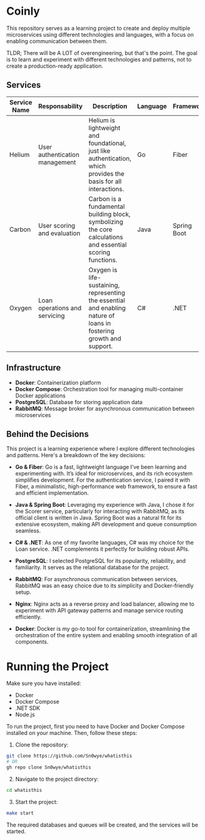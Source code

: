 # Coinly

This repository serves as a learning project to create and deploy multiple microservices using different technologies and languages, with a focus on enabling communication between them.

TLDR; There will be A LOT of overengineering, but that's the point. The goal is to learn and experiment with different technologies and patterns, not to create a production-ready application.

## Services

| **Service Name** | **Responsability**             | **Description**                                                                                                     | **Language** | **Framework** | **Ports**                 |
| ---------------- | ------------------------------ | ------------------------------------------------------------------------------------------------------------------- | ------------ | ------------- | ------------------------- |
| Helium           | User authentication management | Helium is lightweight and foundational, just like authentication, which provides the basis for all interactions.    | Go           | Fiber         | 8080 (HTTP), 50050 (gRPC) |
| Carbon           | User scoring and evaluation    | Carbon is a fundamental building block, symbolizing the core calculations and essential scoring functions.          | Java         | Spring Boot   | 8081 (HTTP)               |
| Oxygen           | Loan operations and servicing  | Oxygen is life-sustaining, representing the essential and enabling nature of loans in fostering growth and support. | C#           | .NET          | 8082 (HTTP)               |

## Infrastructure

- **Docker**: Containerization platform
- **Docker Compose**: Orchestration tool for managing multi-container Docker applications
- **PostgreSQL**: Database for storing application data
- **RabbitMQ**: Message broker for asynchronous communication between microservices

## Behind the Decisions

This project is a learning experience where I explore different technologies and patterns. Here's a breakdown of the key decisions:

- **Go & Fiber**: Go is a fast, lightweight language I’ve been learning and experimenting with. It’s ideal for microservices, and its rich ecosystem simplifies development. For the authentication service, I paired it with Fiber, a minimalistic, high-performance web framework, to ensure a fast and efficient implementation.

- **Java & Spring Boot**: Leveraging my experience with Java, I chose it for the Scorer service, particularly for interacting with RabbitMQ, as its official client is written in Java. Spring Boot was a natural fit for its extensive ecosystem, making API development and queue consumption seamless.

- **C# & .NET**: As one of my favorite languages, C# was my choice for the Loan service. .NET complements it perfectly for building robust APIs.

- **PostgreSQL**: I selected PostgreSQL for its popularity, reliability, and familiarity. It serves as the relational database for the project.

- **RabbitMQ**: For asynchronous communication between services, RabbitMQ was an easy choice due to its simplicity and Docker-friendly setup.

- **Nginx**: Nginx acts as a reverse proxy and load balancer, allowing me to experiment with API gateway patterns and manage service routing efficiently.

- **Docker**: Docker is my go-to tool for containerization, streamlining the orchestration of the entire system and enabling smooth integration of all components.

# Running the Project

Make sure you have installed:

- Docker
- Docker Compose
- .NET SDK
- Node.js

To run the project, first you need to have Docker and Docker Compose installed on your machine. Then, follow these steps:

1. Clone the repository:

```bash
git clone https://github.com/Sn0wye/whatisthis
# OR
gh repo clone Sn0wye/whatisthis
```

2. Navigate to the project directory:

```bash
cd whatisthis
```

3. Start the project:

```bash
make start
```

The required databases and queues will be created, and the services will be started.

